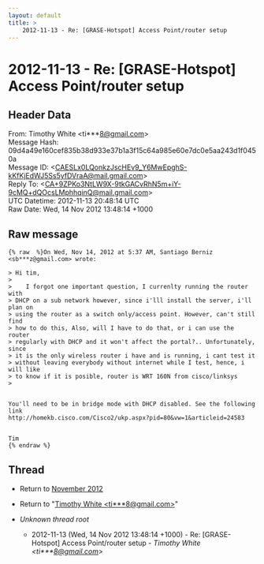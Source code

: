 ```yaml
---
layout: default
title: >
    2012-11-13 - Re: [GRASE-Hotspot] Access Point/router setup
---
```


# 2012-11-13 - Re: [GRASE-Hotspot] Access Point/router setup

## Header Data

From: Timothy White \<ti***8@gmail.com\><br>
Message Hash: 09d4a49e160cef835b38d933e37b1a3f15c64a985e60e7dc0e5aa243d1f0450a<br>
Message ID: \<CAESLx0LQonkzJscHEv9_Y6MwEpghS-kKfKjEdWJ5Ss5yfDVraA@mail.gmail.com\><br>
Reply To: \<CA+9ZPKo3NtLW9X-9tkGACvRhN5m+iY-9cMQ+dQOcsLMphhqinQ@mail.gmail.com\><br>
UTC Datetime: 2012-11-13 20:48:14 UTC<br>
Raw Date: Wed, 14 Nov 2012 13:48:14 +1000<br>

## Raw message

```
{% raw  %}On Wed, Nov 14, 2012 at 5:37 AM, Santiago Berniz <sb***z@gmail.com> wrote:

> Hi tim,
>
>    I forgot one important question, I currenlty running the router with
> DHCP on a sub network however, since i'lll install the server, i'll plan on
> using the router as a switch only/access point. However, can't still find
> how to do this, Also, will I have to do that, or i can use the router
> regularly with DHCP and it won't affect the portal?.. Unfortunately, since
> it is the only wireless router i have and is running, i cant test it
> without leaving everybody without internet while I test, hence, i will like
> to know if it is posible, router is WRT 160N from cisco/linksys
>


You'll need to be in bridge mode with DHCP disabled. See the following link
http://homekb.cisco.com/Cisco2/ukp.aspx?pid=80&vw=1&articleid=24583


Tim
{% endraw %}
```

## Thread

+ Return to [November 2012](/archive/2012/11)

+ Return to "[Timothy White <ti***8<span>@</span>gmail.com>](/authors/ti___8_at_gmail_com)"

+ _Unknown thread root_
  + 2012-11-13 (Wed, 14 Nov 2012 13:48:14 +1000) - Re: [GRASE-Hotspot] Access Point/router setup - _Timothy White \<ti***8@gmail.com\>_

